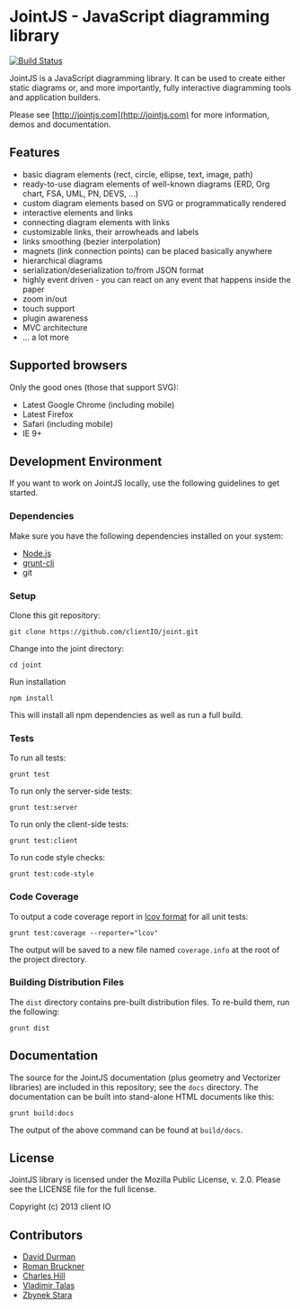 # JointJS - JavaScript diagramming library

[![Build Status](https://travis-ci.org/clientIO/joint.svg?branch=master)](https://travis-ci.org/clientIO/joint)

JointJS is a JavaScript diagramming library. It can be used to create either static diagrams or, and more
importantly, fully interactive diagramming tools and application builders.

Please see [http://jointjs.com](http://jointjs.com) for more information, demos and documentation.


## Features

* basic diagram elements (rect, circle, ellipse, text, image, path)
* ready-to-use diagram elements of well-known diagrams (ERD, Org chart, FSA, UML, PN, DEVS, ...)
* custom diagram elements based on SVG or programmatically rendered
* interactive elements and links
* connecting diagram elements with links
* customizable links, their arrowheads and labels
* links smoothing (bezier interpolation)
* magnets (link connection points) can be placed basically anywhere
* hierarchical diagrams
* serialization/deserialization to/from JSON format
* highly event driven - you can react on any event that happens inside the paper
* zoom in/out
* touch support
* plugin awareness
* MVC architecture
* ... a lot more


## Supported browsers

Only the good ones (those that support SVG):

* Latest Google Chrome (including mobile)
* Latest Firefox
* Safari (including mobile)
* IE 9+


## Development Environment

If you want to work on JointJS locally, use the following guidelines to get started.

### Dependencies

Make sure you have the following dependencies installed on your system:
* [Node.js](https://nodejs.org/)
* [grunt-cli](http://gruntjs.com/using-the-cli)
* git

### Setup

Clone this git repository:
```
git clone https://github.com/clientIO/joint.git
```

Change into the joint directory:
```
cd joint
```

Run installation
```
npm install
```
This will install all npm dependencies as well as run a full build.

### Tests

To run all tests:
```
grunt test
```

To run only the server-side tests:
```
grunt test:server
```

To run only the client-side tests:
```
grunt test:client
```

To run code style checks:
```
grunt test:code-style
```


### Code Coverage

To output a code coverage report in [lcov format](http://ltp.sourceforge.net/coverage/lcov/geninfo.1.php) for all unit tests:
```
grunt test:coverage --reporter="lcov"
```
The output will be saved to a new file named `coverage.info` at the root of the project directory.


### Building Distribution Files

The `dist` directory contains pre-built distribution files. To re-build them, run the following:
```
grunt dist
```


## Documentation

The source for the JointJS documentation (plus geometry and Vectorizer libraries) are included in this repository; see the `docs` directory. The documentation can be built into stand-alone HTML documents like this:
```
grunt build:docs
```
The output of the above command can be found at `build/docs`.



## License

JointJS library is licensed under the Mozilla Public License, v. 2.0. Please see the LICENSE file for the full license.

Copyright (c) 2013 client IO


## Contributors

- [David Durman](https://github.com/DavidDurman)
- [Roman Bruckner](https://github.com/kumilingus)
- [Charles Hill](https://github.com/chill117)
- [Vladimir Talas](https://github.com/vtalas)
- [Zbynek Stara](https://github.com/zbynekstara)
